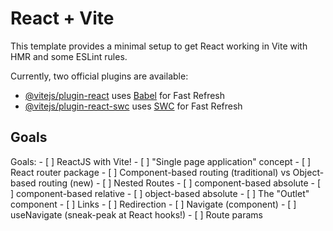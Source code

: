 # React + Vite

This template provides a minimal setup to get React working in Vite with HMR and some ESLint rules.

Currently, two official plugins are available:

- [@vitejs/plugin-react](https://github.com/vitejs/vite-plugin-react/blob/main/packages/plugin-react/README.md) uses [Babel](https://babeljs.io/) for Fast Refresh
- [@vitejs/plugin-react-swc](https://github.com/vitejs/vite-plugin-react-swc) uses [SWC](https://swc.rs/) for Fast Refresh

## Goals

Goals:
    - [ ] ReactJS with Vite!
    - [ ] "Single page application" concept
    - [ ] React router package
        - [ ] Component-based routing (traditional) vs Object-based routing (new)
        - [ ] Nested Routes
            - [ ] component-based absolute
            - [ ] component-based relative
            - [ ] object-based absolute
        - [ ] The "Outlet" component
        - [ ] Links
        - [ ] Redirection
            - [ ] Navigate (component)
            - [ ] useNavigate (sneak-peak at React hooks!)
        - [ ] Route params
            
